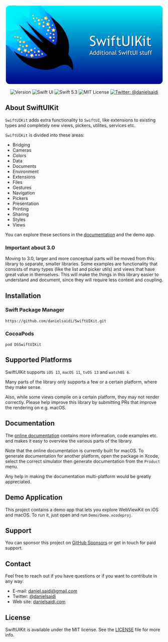 <p align="center">
    <img src ="Resources/Logo.png" alt="SwiftUIKit" title="SwiftUIKit Logo" width=500 />
</p>

<p align="center">
    <img src="https://img.shields.io/github/v/release/danielsaidi/SwiftUIKit?color=%2300550&sort=semver" alt="Version" />
    <img src="https://img.shields.io/badge/platform-SwiftUI-red.svg" alt="Swift UI" />
    <img src="https://img.shields.io/badge/Swift-5.3-orange.svg" alt="Swift 5.3" />
    <img src="https://img.shields.io/github/license/danielsaidi/SwiftUIKit" alt="MIT License" />
    <a href="https://twitter.com/danielsaidi">
        <img src="https://img.shields.io/badge/contact-@danielsaidi-blue.svg?style=flat" alt="Twitter: @danielsaidi" />
    </a>
</p>


## About SwiftUIKit

`SwiftUIKit` adds extra functionality to `SwiftUI`, like extensions to existing types and completely new views, pickers, utilites, services etc. 

`SwiftUIKit` is divided into these areas:

* Bridging
* Cameras
* Colors
* Data
* Documents
* Environment
* Extensions
* Files
* Gestures
* Navigation
* Pickers
* Presentation
* Printing
* Sharing
* Styles
* Views

You can explore these sections in the [documentation][Documentation] and the demo app.

### Important about 3.0

Moving to 3.0, larger and more conceptual parts will be moved from this library to separate, smaller libraries. Some examples are functionality that consists of many types (like the list and picker utils) and views that have great value in themselves. This will make the things in this library easier to understand and document, since they will require less context and coupling.


## Installation

### Swift Package Manager

```
https://github.com/danielsaidi/SwiftUIKit.git
```

### CocoaPods

```
pod DSSwiftUIKit
```


## Supported Platforms

SwiftUIKit supports `iOS 13`, `macOS 11`, `tvOS 13` and `watchOS 6`.

Many parts of the library only supports a few or a certain platform, where they make sense.

Also, while some views compile on a certain platform, they may not render correctly. Please help improve this library by submitting PRs that improve the rendering on e.g. macOS.  


## Documentation

The [online documentation][Documentation] contains more information, code examples etc. and makes it easy to overview the various parts of the library.

Note that the online documentation is currently built for macOS. To generate documentation for another platform, open the package in Xcode, select the correct simulator then generate documentation from the `Product` menu.

Any help in making the documentation multi-platform would be greatly appreciated.


## Demo Application

This project contains a demo app that lets you explore WebViewKit on iOS and macOS. To run it, just open and run `Demo/Demo.xcodeproj`.


## Support

You can sponsor this project on [GitHub Sponsors][Sponsors] or get in touch for paid support.


## Contact

Feel free to reach out if you have questions or if you want to contribute in any way:

* E-mail: [daniel.saidi@gmail.com][Email]
* Twitter: [@danielsaidi][Twitter]
* Web site: [danielsaidi.com][Website]


## License

SwiftUIKit is available under the MIT license. See the [LICENSE][License] file for more info.



[Email]: mailto:daniel.saidi@gmail.com
[Twitter]: http://www.twitter.com/danielsaidi
[Website]: http://www.danielsaidi.com
[Sponsors]: https://github.com/sponsors/danielsaidi

[Documentation]: https://danielsaidi.github.io/SwiftUIKit/documentation/swiftuikit/
[DocumentationZip]: https://github.com/danielsaidi/Documentation/blob/main/Docs/SwiftUIKit.doccarchive.zip?raw=true
[License]: https://github.com/danielsaidi/SwiftUIKit/blob/master/LICENSE

